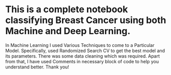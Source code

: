 # This is a complete notebook classifying Breast Cancer using both Machine and Deep Learning.

In Machine Learning I used Various Techniques to come to a Particular Model. 
Specifically, used Randomized Search CV to get the best model and its parameters.
There was some data cleaning which was required.
Apart from that, I have used Comments in necessary block of code to help you understand better.
Thank you!


